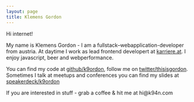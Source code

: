 ```yaml
---
layout: page
title: Klemens Gordon
---
```


Hi internet!

My name is Klemens Gordon - I am a fullstack–webapplication-developer from austria.
At daytime I work as lead frontend developert at [karriere.at](http://www.karriere.at). I enjoy javascript, beer and webperformance.

You can find my code at [github/k9ordon](http://github.com/k9ordon), follow me on [twitter/thisisgordon](http://twitter.com/thisisgordon). Sometimes I talk at meetups and conferences you can find my slides at [speakerdeck/k9ordon](https://speakerdeck.com/k9ordon)

If you are interested in stuff - grab a coffee & hit me at  &#104;&#105;&#064;&#107;&#057;&#052;&#110;&#046;&#099;&#111;&#109;
